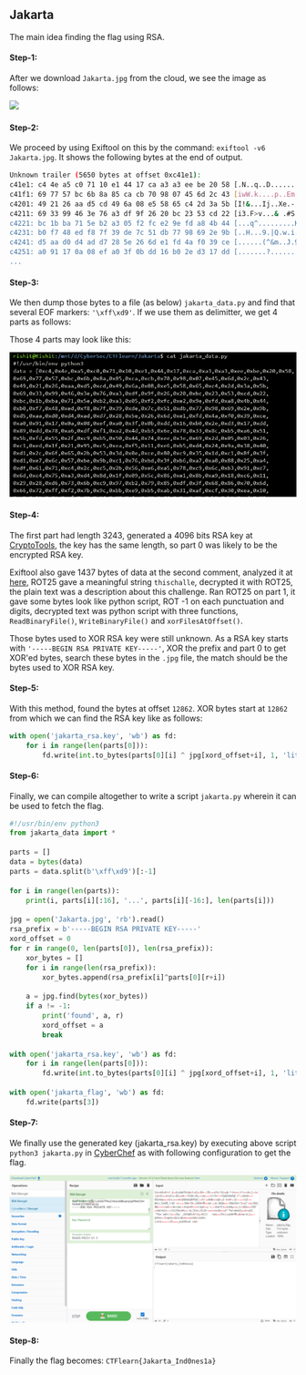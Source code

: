 ## Jakarta
The main idea finding the flag using RSA.

#### Step-1:
After we download `Jakarta.jpg` from the cloud, we see the image as follows:

<img src="Jakarta.png">

#### Step-2:
We proceed by using Exiftool on this by the command: `exiftool -v6 Jakarta.jpg`. It shows the following bytes at the end of output.

```sh
Unknown trailer (5650 bytes at offset 0xc41e1):
c41e1: c4 4e a5 c0 71 10 e1 44 17 ca a3 a3 ee be 20 58 [.N..q..D...... X]
c41f1: 69 77 57 bc 6b 8a 85 ca cb 70 98 07 45 6d 2c 43 [iwW.k....p..Em,C]
c4201: 49 21 26 aa d5 cd 49 6a 08 e5 58 65 c4 2d 3a 5b [I!&...Ij..Xe.-:[]
c4211: 69 33 99 46 3e 76 a3 df 9f 26 20 bc 23 53 cd 22 [i3.F>v...& .#S."]
c4221: bc 1b ba 71 5e b2 a3 05 f2 fc e2 9e fd a8 4b 44 [...q^.........KD]
c4231: b0 f7 48 ed f8 7f 39 de 7c 51 db 77 98 69 2e 9b [..H...9.|Q.w.i..]
c4241: d5 aa d0 d4 ad d7 28 5e 26 6d e1 fd 4a f0 39 ce [......(^&m..J.9.]
c4251: a0 91 17 0a 08 ef a0 3f 0b dd 16 b0 2e d3 17 dd [.......?........]
...
```

#### Step-3:
We then dump those bytes to a file (as below) `jakarta_data.py` and find that several EOF markers: `'\xff\xd9'`. If we use them as delimitter, we get 4 parts as follows:

Those 4 parts may look like this:

<img src="jakarta_data.png">

#### Step-4:

The first part had length 3243, generated a 4096 bits RSA key at [CryptoTools](https://cryptotools.net/rsagen), the key has the same length, so part 0 was likely to be the encrypted RSA key.

Exiftool also gave 1437 bytes of data at the second comment, analyzed it at [here](https://www.boxentriq.com/code-breaking/text-analysis), ROT25 gave a meaningful string `thischalle`, decrypted it with ROT25, the plain text was a description about this challenge. Ran ROT25 on part 1, it gave some bytes look like python script, ROT -1 on each punctuation and digits, decrypted text was python script with three functions, `ReadBinaryFile()`, `WriteBinaryFile()` and `xorFilesAtOffset()`.

Those bytes used to XOR RSA key were still unknown. As a RSA key starts with `'-----BEGIN RSA PRIVATE KEY-----'`, XOR the prefix and part 0 to get XOR'ed bytes, search these bytes in the `.jpg` file, the match should be the bytes used to XOR RSA key.


#### Step-5:
With this method, found the bytes at offset `12862`. XOR bytes start at `12862` from which we can find the RSA key like as follows:

```python
with open('jakarta_rsa.key', 'wb') as fd:
    for i in range(len(parts[0])):
        fd.write(int.to_bytes(parts[0][i] ^ jpg[xord_offset+i], 1, 'little'))
```

#### Step-6:
Finally, we can compile altogether to write a script `jakarta.py` wherein it can be used to fetch the flag.

```py
#!/usr/bin/env python3
from jakarta_data import *

parts = []
data = bytes(data)
parts = data.split(b'\xff\xd9')[:-1]

for i in range(len(parts)):
    print(i, parts[i][:16], '...', parts[i][-16:], len(parts[i]))

jpg = open('Jakarta.jpg', 'rb').read()
rsa_prefix = b'-----BEGIN RSA PRIVATE KEY-----'
xord_offset = 0
for r in range(0, len(parts[0]), len(rsa_prefix)):
    xor_bytes = []
    for i in range(len(rsa_prefix)):
        xor_bytes.append(rsa_prefix[i]^parts[0][r+i])

    a = jpg.find(bytes(xor_bytes))
    if a != -1:
        print('found', a, r)
        xord_offset = a
        break

with open('jakarta_rsa.key', 'wb') as fd:
    for i in range(len(parts[0])):
        fd.write(int.to_bytes(parts[0][i] ^ jpg[xord_offset+i], 1, 'little'))

with open('jakarta_flag', 'wb') as fd:
    fd.write(parts[3])
```

#### Step-7:
We finally use the generated key (jakarta_rsa.key) by executing above script `python3 jakarta.py` in [CyberChef](https://gchq.github.io/CyberChef/) as with following configuration to get the flag.

<img src="Flag.png">

#### Step-8:
Finally the flag becomes:
`CTFlearn{Jakarta_Ind0nes1a}`